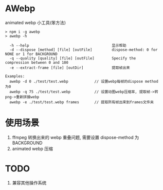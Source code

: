 # AWebp

animated webp 小工具(笨方法)

```shell
> npm i -g awebp
> awebp -h

  -h --help                                      显示帮助
  -d --dispose [method] [file] [outFile]         dispose-method: 0 for NONE or 1 for BACKGROUND
  -q --quality [quality] [file] [outFile]        Specify the compression between 0 and 100
  -e --extract-frame [file] [outDir]             提取帧出来

Examples:
  awebp -d 0 ./test/test.webp            // 设置webp每帧的dispose method为0
  awebp -q 75 ./test/test.webp           // 设置动图webp压缩率, 提取帧->转png->重新拼接webp
  awebp -e ./test/test.webp frames       // 提取所有帧出来到frames文件夹
```

# 使用场景

1. ffmpeg 转换出来的 webp 重叠问题, 需要设置 dispose-method 为 BACKGROUND
2. animated webp 压缩

# TODO

1. 兼容其他操作系统
